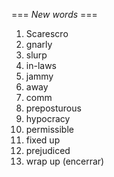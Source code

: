 === *New words* ===

1. Scarescro
2. gnarly
3. slurp
4. in-laws
5. jammy
6. away
7. comm
8. preposturous
9. hypocracy
11. permissible
12. fixed up
13. prejudiced
14. wrap up (encerrar)
